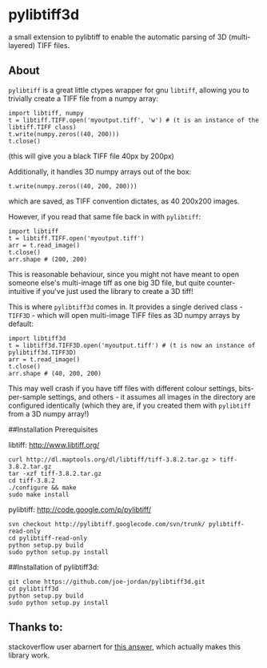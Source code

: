 pylibtiff3d
===========

a small extension to pylibtiff to enable the automatic parsing of 3D (multi-layered) TIFF files.

## About

`pylibtiff` is a great little ctypes wrapper for gnu `libtiff`, allowing you to trivially create a TIFF file from a numpy array:

    import libtiff, numpy
    t = libtiff.TIFF.open('myoutput.tiff', 'w') # (t is an instance of the libtiff.TIFF class)
    t.write(numpy.zeros((40, 200)))
    t.close()

(this will give you a black TIFF file 40px by 200px)

Additionally, it handles 3D numpy arrays out of the box:

    t.write(numpy.zeros((40, 200, 200)))

which are saved, as TIFF convention dictates, as 40 200x200 images.

However, if you read that same file back in with `pylibtiff`:

    import libtiff
    t = libtiff.TIFF.open('myoutput.tiff')
    arr = t.read_image()
    t.close()
    arr.shape # (200, 200)

This is reasonable behaviour, since you might not have meant to open someone else's multi-image tiff as one big 3D file, but quite counter-intuitive if you've just used the library to create a 3D tiff!

This is where `pylibtiff3d` comes in. It provides a single derived class - `TIFF3D` - which will open multi-image TIFF files as 3D numpy arrays by default:

    import libtiff3d
    t = libtiff3d.TIFF3D.open('myoutput.tiff') # (t is now an instance of pylibtiff3d.TIFF3D)
    arr = t.read_image()
    t.close()
    arr.shape # (40, 200, 200)

This may well crash if you have tiff files with different colour settings, bits-per-sample settings, and others - it assumes all images in the directory are configured identically (which they are, if you created them with `pylibtiff` from a 3D numpy array!)

##Installation Prerequisites

libtiff: http://www.libtiff.org/

    curl http://dl.maptools.org/dl/libtiff/tiff-3.8.2.tar.gz > tiff-3.8.2.tar.gz
    tar -xzf tiff-3.8.2.tar.gz
    cd tiff-3.8.2
    ./configure && make
    sudo make install

pylibtiff: http://code.google.com/p/pylibtiff/

    svn checkout http://pylibtiff.googlecode.com/svn/trunk/ pylibtiff-read-only
    cd pylibtiff-read-only
    python setup.py build
    sudo python setup.py install

##Installation of pylibtiff3d:

    git clone https://github.com/joe-jordan/pylibtiff3d.git
    cd pylibtiff3d
    python setup.py build
    sudo python setup.py install

## Thanks to:
stackoverflow user abarnert for [this answer](http://stackoverflow.com/questions/13866706/subclassing-ctypes-pointers-how-does-this-code-work-and-how-do-i-override-it/13866964#13866964), which actually makes this library work.


